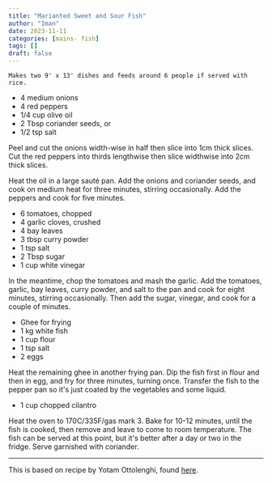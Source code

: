 ```yaml
---
title: "Marianted Sweet and Sour Fish"
author: "Iman"
date: 2023-11-11
categories: [mains- fish]
tags: []
draft: false
---
```


`Makes two 9' x 13' dishes and feeds around 6 people if served with rice.`

- 4 medium onions
- 4 red peppers
- 1/4 cup olive oil
- 2 Tbsp coriander seeds, or
- 1/2 tsp salt

Peel and cut the onions width-wise in half then slice into 1cm thick slices. Cut the red peppers into thirds lengthwise then slice widthwise into 2cm thick slices.

Heat the oil in a large sauté pan. Add the onions and coriander seeds, and cook on medium heat for three minutes, stirring occasionally. Add the peppers and cook for five minutes.

- 6 tomatoes, chopped
- 4 garlic cloves, crushed
- 4 bay leaves
- 3 tbsp curry powder
- 1 tsp salt
- 2 Tbsp sugar
- 1 cup white vinegar

In the meantime, chop the tomatoes and mash the garlic. Add the tomatoes, garlic, bay leaves, curry powder, and salt to the pan and cook for eight minutes, stirring occasionally. Then add the sugar, vinegar, and cook for a couple of minutes.

- Ghee for frying
- 1 kg white fish
- 1 cup flour
- 1 tsp salt
- 2 eggs

Heat the remaining ghee in another frying pan. Dip the fish first in flour and then in egg, and fry for three minutes, turning once. Transfer the fish to the pepper pan so it's just coated by the vegetables and some liquid.

- 1 cup chopped cilantro

Heat the oven to 170C/335F/gas mark 3. Bake for 10-12 minutes, until the fish is cooked, then remove and leave to come to room temperature. The fish can be served at this point, but it's better after a day or two in the fridge. Serve garnished with coriander.

---

This is based on recipe by Yotam Ottolenghi, found [here](https://www.theguardian.com/lifeandstyle/2011/sep/23/marinated-fish-rice-salad-recipes).
